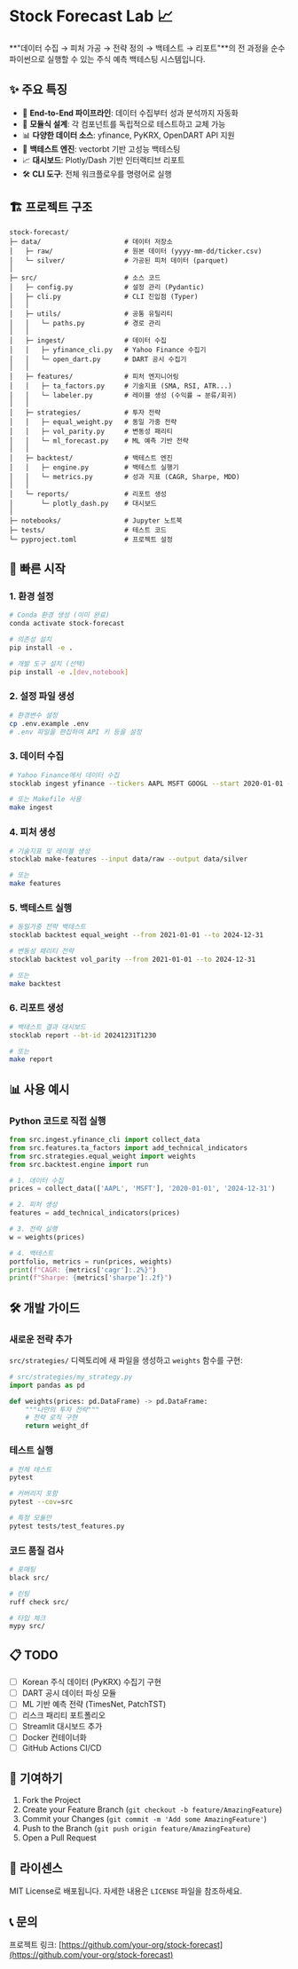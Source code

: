 # Stock Forecast Lab 📈

**"데이터 수집 → 피처 가공 → 전략 정의 → 백테스트 → 리포트"**의 전 과정을 순수 파이썬으로 실행할 수 있는 주식 예측 백테스팅 시스템입니다.

## ✨ 주요 특징

- 🔄 **End-to-End 파이프라인**: 데이터 수집부터 성과 분석까지 자동화
- 🧪 **모듈식 설계**: 각 컴포넌트를 독립적으로 테스트하고 교체 가능
- 📊 **다양한 데이터 소스**: yfinance, PyKRX, OpenDART API 지원
- 🚀 **백테스트 엔진**: vectorbt 기반 고성능 백테스팅
- 📈 **대시보드**: Plotly/Dash 기반 인터랙티브 리포트
- 🛠️ **CLI 도구**: 전체 워크플로우를 명령어로 실행

## 🏗️ 프로젝트 구조

```
stock-forecast/
├─ data/                     # 데이터 저장소
│   ├─ raw/                  # 원본 데이터 (yyyy-mm-dd/ticker.csv)
│   └─ silver/               # 가공된 피처 데이터 (parquet)
│
├─ src/                      # 소스 코드
│   ├─ config.py             # 설정 관리 (Pydantic)
│   ├─ cli.py                # CLI 진입점 (Typer)
│   │
│   ├─ utils/                # 공통 유틸리티
│   │   └─ paths.py          # 경로 관리
│   │
│   ├─ ingest/               # 데이터 수집
│   │   ├─ yfinance_cli.py   # Yahoo Finance 수집기
│   │   └─ open_dart.py      # DART 공시 수집기
│   │
│   ├─ features/             # 피처 엔지니어링
│   │   ├─ ta_factors.py     # 기술지표 (SMA, RSI, ATR...)
│   │   └─ labeler.py        # 레이블 생성 (수익률 → 분류/회귀)
│   │
│   ├─ strategies/           # 투자 전략
│   │   ├─ equal_weight.py   # 동일 가중 전략
│   │   ├─ vol_parity.py     # 변동성 패리티
│   │   └─ ml_forecast.py    # ML 예측 기반 전략
│   │
│   ├─ backtest/             # 백테스트 엔진
│   │   ├─ engine.py         # 백테스트 실행기
│   │   └─ metrics.py        # 성과 지표 (CAGR, Sharpe, MDD)
│   │
│   └─ reports/              # 리포트 생성
│       └─ plotly_dash.py    # 대시보드
│
├─ notebooks/                # Jupyter 노트북
├─ tests/                    # 테스트 코드
└─ pyproject.toml            # 프로젝트 설정
```

## 🚀 빠른 시작

### 1. 환경 설정

```bash
# Conda 환경 생성 (이미 완료)
conda activate stock-forecast

# 의존성 설치
pip install -e .

# 개발 도구 설치 (선택)
pip install -e .[dev,notebook]
```

### 2. 설정 파일 생성

```bash
# 환경변수 설정
cp .env.example .env
# .env 파일을 편집하여 API 키 등을 설정
```

### 3. 데이터 수집

```bash
# Yahoo Finance에서 데이터 수집
stocklab ingest yfinance --tickers AAPL MSFT GOOGL --start 2020-01-01 --end 2024-12-31

# 또는 Makefile 사용
make ingest
```

### 4. 피처 생성

```bash
# 기술지표 및 레이블 생성
stocklab make-features --input data/raw --output data/silver

# 또는
make features
```

### 5. 백테스트 실행

```bash
# 동일가중 전략 백테스트
stocklab backtest equal_weight --from 2021-01-01 --to 2024-12-31

# 변동성 패리티 전략
stocklab backtest vol_parity --from 2021-01-01 --to 2024-12-31

# 또는
make backtest
```

### 6. 리포트 생성

```bash
# 백테스트 결과 대시보드
stocklab report --bt-id 20241231T1230

# 또는
make report
```

## 📊 사용 예시

### Python 코드로 직접 실행

```python
from src.ingest.yfinance_cli import collect_data
from src.features.ta_factors import add_technical_indicators
from src.strategies.equal_weight import weights
from src.backtest.engine import run

# 1. 데이터 수집
prices = collect_data(['AAPL', 'MSFT'], '2020-01-01', '2024-12-31')

# 2. 피처 생성
features = add_technical_indicators(prices)

# 3. 전략 실행
w = weights(prices)

# 4. 백테스트
portfolio, metrics = run(prices, weights)
print(f"CAGR: {metrics['cagr']:.2%}")
print(f"Sharpe: {metrics['sharpe']:.2f}")
```

## 🛠️ 개발 가이드

### 새로운 전략 추가

`src/strategies/` 디렉토리에 새 파일을 생성하고 `weights` 함수를 구현:

```python
# src/strategies/my_strategy.py
import pandas as pd

def weights(prices: pd.DataFrame) -> pd.DataFrame:
    """나만의 투자 전략"""
    # 전략 로직 구현
    return weight_df
```

### 테스트 실행

```bash
# 전체 테스트
pytest

# 커버리지 포함
pytest --cov=src

# 특정 모듈만
pytest tests/test_features.py
```

### 코드 품질 검사

```bash
# 포매팅
black src/

# 린팅
ruff check src/

# 타입 체크
mypy src/
```

## 📋 TODO

- [ ] Korean 주식 데이터 (PyKRX) 수집기 구현
- [ ] DART 공시 데이터 파싱 모듈
- [ ] ML 기반 예측 전략 (TimesNet, PatchTST)
- [ ] 리스크 패리티 포트폴리오
- [ ] Streamlit 대시보드 추가
- [ ] Docker 컨테이너화
- [ ] GitHub Actions CI/CD

## 🤝 기여하기

1. Fork the Project
2. Create your Feature Branch (`git checkout -b feature/AmazingFeature`)
3. Commit your Changes (`git commit -m 'Add some AmazingFeature'`)
4. Push to the Branch (`git push origin feature/AmazingFeature`)
5. Open a Pull Request

## 📄 라이센스

MIT License로 배포됩니다. 자세한 내용은 `LICENSE` 파일을 참조하세요.

## 📞 문의

프로젝트 링크: [https://github.com/your-org/stock-forecast](https://github.com/your-org/stock-forecast)